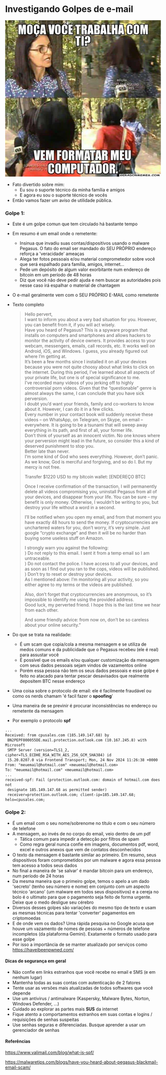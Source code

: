 # Investigando Golpes de e-mail

![meme.jpg](./golpes_email/meme.jpg)

- Fato divertido sobre mim:
  - Eu sou o suporte técnico da minha família e amigos
  - E agora eu sou o suporte técnico de vocês
- Então vamos fazer um aviso de utilidade pública.

### Golpe 1:

- Este é um golpe comun que tem circulado há bastante tempo

- Em resumo é um email onde o remetente:
  - Insinua que invadiu suas contas/dispositivos usando o malware Pegasus. O fato do email ser mandado do SEU PRÓPRIO endereço reforça a 'veracidade' ameaças
  - Alega ter fotos pessoais e/ou material comprometedor sobre você que será espalhado para família, amigos, internet...
  - Pede um depósito de algum valor exorbitante num endereço de bitcoin em um período de 48 horas
  - Diz que você não deve pedir ajuda e nem buscar as autoridades pois nesse caso irá espalhar o material de chantagem
- O e-mail geralmente vem com o SEU PRÓPRIO E-MAIL como remetente
- Texto completo

  > Hello pervert,  
  > I want to inform you about a very bad situation for you. However, you can benefit from it, if you will act wisely.  
  > Have  you heard of Pegasus? This is a spyware program that installs on  computers and smartphones and allows hackers to monitor the activity of  device owners. It provides access to your webcam, messengers, emails,  call records, etc. It works well on Android, iOS, and Windows. I guess,  you already figured out where I’m getting at.  
  > It’s been a few months  since I installed it on all your devices because you were not quite  choosy about what links to click on the internet. During this period,  I’ve learned about all aspects of your private life, but one is of  special significance to me.  
  > I’ve recorded many videos of you jerking  off to highly controversial porn videos. Given that the “questionable”  genre is almost always the same, I can conclude that you have sick  perversion.  
  > I doubt you’d want your friends, family and co-workers to know about it. However, I can do it in a few clicks.  
  > Every  number in your contact book will suddenly receive these videos – on  WhatsApp, on Telegram, on Skype, on email – everywhere. It is going to  be a tsunami that will sweep away everything in its path, and first of  all, your former life.  
  > Don’t think of yourself as an innocent victim.  No one knows where your perversion might lead in the future, so  consider this a kind of deserved punishment to stop you.  
  > Better late than never.  
  > I’m  some kind of God who sees everything. However, don’t panic. As we know,  God is merciful and forgiving, and so do I. But my mercy is not free.
  >
  > Transfer $1220 USD to my bitcoin wallet: [ENDEREÇO BTC]
  >
  > Once I receive confirmation of the transaction, I will permanently  delete all videos compromising you, uninstall Pegasus from all of your  devices, and disappear from your life. You can be sure – my benefit is  only money. Otherwise, I wouldn’t be writing to you, but destroy your  life without a word in a second.
  >
  > I’ll be notified when you open my email, and from that moment you  have exactly 48 hours to send the money. If cryptocurrencies are  unchartered waters for you, don’t worry, it’s very simple. Just google  “crypto exchange” and then it will be no harder than buying some useless  stuff on Amazon.
  >
  > I strongly warn you against the following:  
  > ) Do not reply to this email. I sent it from a temp email so I am untraceable.  
  > )  Do not contact the police. I have access to all your devices, and as  soon as I find out you ran to the cops, videos will be published.  
  > ) Don’t try to reset or destroy your devices.  
  > As I mentioned above: I’m monitoring all your activity, so you either agree to my terms or the videos are published.
  >
  > Also, don’t forget that cryptocurrencies are anonymous, so it’s impossible to identify me using the provided address.  
  > Good luck, my perverted friend. I hope this is the last time we hear from each other.
  >
  > And some friendly advice: from now on, don’t be so careless about your online security.”

- Do que se trata na realidade:
  - É um scam que copia/cola a mesma mensagem e se utiliza de medos comuns e da publicidade que o Pegasus recebeu (ele é real) para assustar você
  - É possível que os emails e/ou qualquer customização da mensagem com seus dados pessoais sejam vindos de vazamentos online
  - Porém essa pessoa não tem os seus dados pessoais e esse golpe é feito no atacado para tentar pescar desavisados que realmente depositem BTC nesse endereço
- Uma coisa sobre o protocolo de email: ele é facilmente fraudável ou como os nerds chamam 'é facil fazer o **spoofing**'
- Uma maneira de se previnir é procurar inconsistências no endereço ou remetente da mensagem
- Por exemplo o protocolo **spf**

```
...
Received: from cpusales.com (185.149.147.68) by
 BN2PEPF000055DE.mail.protection.outlook.com (10.167.245.8) with Microsoft
 SMTP Server (version=TLS1_2, cipher=TLS_ECDHE_RSA_WITH_AES_256_GCM_SHA384) id
 15.20.8207.0 via Frontend Transport; Mon, 24 Nov 2024 11:26:38 +0000
From: "meuemail@hotmail.com" <meuemail@hotmail.com>
To: "meuemail@hotmail.com" <meuemail@hotmail.com>
...
received-spf: Fail (protection.outlook.com: domain of hotmail.com does not
 designate 185.149.147.68 as permitted sender)
 receiver=protection.outlook.com; client-ip=185.149.147.68; helo=cpusales.com;
```

### Golpe 2:

- É um email com o seu nome/sobrenome no título e com o seu número de telefone
- A mensagem, ao invés de no corpo do email, veio dentro de um pdf
  - Tática comum para impedir a detecção por filtros de spam
  - Como regra geral nunca confie em imagens, documentos pdf, word, excel e outros anexos que vem de contatos desconhecidos
- O texto da mensagem é bastante similar ao primeiro. Em resumo, seus dispositivos foram comprometidos por um malware e agora essa pessoa tem acesso a todos seus dados
- No final a maneira de 'se salvar' é mandar bitcoin para um endereço, num período de 24 horas
- Da mesma maneira que o primeiro golpe, temos o apelo a um dado 'secreto' (tenho seu número e nome) em conjunto com um aspecto técnico 'arcano' (um malware em todos seus dispositivos) e a cereja no bolo é o ultimato para que o pagamento seja feito de forma urgente. Deixe que o medo desligue seu cérebro  
- Diversos desses golpes são variações do mesmo tipo de texto e usam as mesmas técnicas para tentar 'converter' pagamentos em criptomoedas
- E de onde vem os dados? Uma rápida pesquisa no Google acusa que houve um vazamento de nomes de pessoas + números de telefone incompletos (da plataforma Gemini). Exatamente o formato usado para esse golpe
- Por isso a importância de se manter atualizado por serviços como <https://haveibeenpwned.com/>

#### Dicas de segurança em geral

- Não confie em links estranhos que você recebe no email e SMS (e em nenhum lugar)
- Mantenha todas as suas contas com autenticação de 2 fatores
- Tente usar as versões mais atualizadas de todos softwares que você depende
- Use um antivirus / antimalware (Kaspersky, Malware Bytes, Norton, Windows Defender, ...)
- Cuidado ao explorar as partes mais **SUS** da internet
- Fique atento a comportamentos estranhos em suas contas e logins / requisições de senhas suspeitas
- Use senhas seguras e diferenciadas. Busque aprender a usar um gerenciador de senhas

#### Referências

<https://www.valimail.com/blog/what-is-spf/>

<https://malwaretips.com/blogs/have-you-heard-about-pegasus-blackmail-email-scam/>
